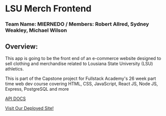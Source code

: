 # LSU Merch Frontend

### Team Name: MIERNEDO / Members: Robert Allred, Sydney Weakley, Michael Wilson

## Overview:

This app is going to be the front end of an e-commerce website designed to sell clothing and merchandise related to Lousiana State University (LSU) athletics.

This is part of the Capstone project for Fullstack Academy's 26 week part time web dev course covering HTML, CSS, JavaScript, React JS, Node JS, Express, PostgreSQL and more

[API DOCS ](https://github.com/rallred84/LSUMerchBackend/blob/main/README.md)

[Visit Our Deployed Site!](https://64b9ba06f8a3a70bd171a442--whimsical-macaron-c77878.netlify.app/)
